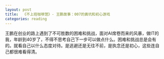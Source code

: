 ```yaml
---
layout: post
title:  《不上班咖啡馆》- 王鹏故事：007的粪坑和初心游戏
categories: reading
---
```


王鹏在创业的路上遇到了不可胜数的困难和挑战，面对AI席卷而来的风暴，做IT的我，年龄到40岁了，不得不思考自己下一步可以做点什么。困难和挑战总是会有的。就看自己以什么态度对待。是逃避还是无往不前，是执念还是初心，这些连自己都很难看得清。
<!--stackedit_data:
eyJoaXN0b3J5IjpbLTE0NjkzODk4MzIsNDQ1MjcyMzkxXX0=
-->